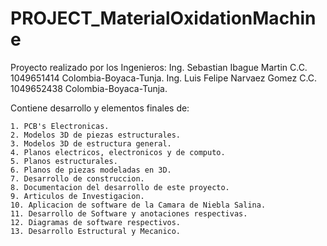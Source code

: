 # PROJECT_MaterialOxidationMachine
Proyecto realizado por los Ingenieros:
	Ing. Sebastian Ibague Martin      C.C. 1049651414    Colombia-Boyaca-Tunja.
	Ing. Luis Felipe Narvaez Gomez    C.C. 1049652438    Colombia-Boyaca-Tunja.

Contiene desarrollo y elementos finales de:

	1. PCB's Electronicas.
	2. Modelos 3D de piezas estructurales.
	3. Modelos 3D de estructura general.
	4. Planos electricos, electronicos y de computo.
	5. Planos estructurales.
	6. Planos de piezas modeladas en 3D.
	7. Desarrollo de construccion.
	8. Documentacion del desarrollo de este proyecto.
	9. Articulos de Investigacion.
	10. Aplicacion de software de la Camara de Niebla Salina.
	11. Desarrollo de Software y anotaciones respectivas.
	12. Diagramas de software respectivos.
	13. Desarrollo Estructural y Mecanico. 
